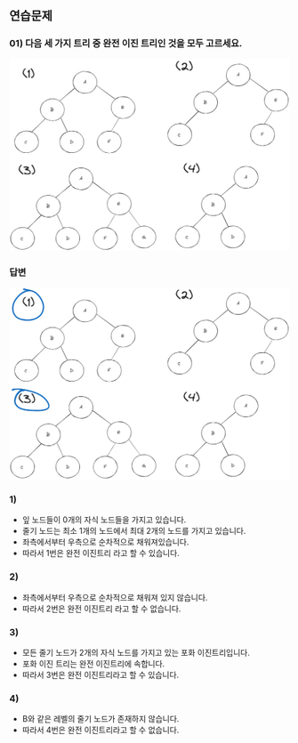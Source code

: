 ## 연습문제

### 01) 다음 세 가지 트리 중 완전 이진 트리인 것을 모두 고르세요.

![0401_tree_01](./img/0401_tree_01.png)

<h3>답변</h3>

![0402_tree_02](./img/0401_tree_02.png)


### 1)
- 잎 노드들이 0개의 자식 노드들을 가지고 있습니다.
- 줄기 노드는 최소 1개의 노드에서 최대 2개의 노드를 가지고 있습니다.
- 좌측에서부터 우측으로 순차적으로 채워져있습니다.
- 따라서 1번은 완전 이진트리 라고 할 수 있습니다.

### 2)
- 좌측에서부터 우측으로 순차적으로 채워져 있지 않습니다.
- 따라서 2번은 완전 이진트리 라고 할 수 없습니다.

### 3)
- 모든 줄기 노드가 2개의 자식 노드를 가지고 있는 포화 이진트리입니다.
- 포화 이진 트리는 완전 이진트리에 속합니다.
- 따라서 3번은 완전 이진트리라고 할 수 있습니다.

### 4)
- B와 같은 레벨의 줄기 노드가 존재하지 않습니다.
- 따라서 4번은 완전 이진트리라고 할 수 없습니다.